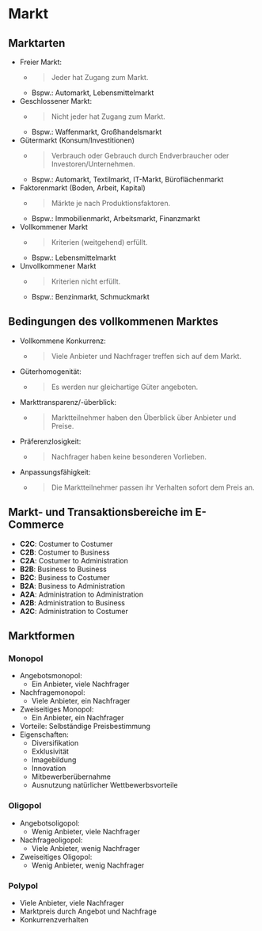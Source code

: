 # Markt

## Marktarten
- Freier Markt:
  - > Jeder hat Zugang zum Markt.
  - Bspw.: Automarkt, Lebensmittelmarkt
- Geschlossener Markt:
  - > Nicht jeder hat Zugang zum Markt.
  - Bspw.: Waffenmarkt, Großhandelsmarkt
- Gütermarkt (Konsum/Investitionen)
  - > Verbrauch oder Gebrauch durch Endverbraucher oder Investoren/Unternehmen.
  - Bspw.: Automarkt, Textilmarkt, IT-Markt, Büroflächenmarkt
- Faktorenmarkt (Boden, Arbeit, Kapital)
  - > Märkte je nach Produktionsfaktoren.
  - Bspw.: Immobilienmarkt, Arbeitsmarkt, Finanzmarkt
- Vollkommener Markt
  - > Kriterien (weitgehend) erfüllt.
  - Bspw.: Lebensmittelmarkt
- Unvollkommener Markt
  - > Kriterien nicht erfüllt.
  - Bspw.: Benzinmarkt, Schmuckmarkt

## Bedingungen des vollkommenen Marktes
- Vollkommene Konkurrenz:
  - > Viele Anbieter und Nachfrager treffen sich auf dem Markt.
- Güterhomogenität:
  - > Es werden nur gleichartige Güter angeboten.
- Markttransparenz/-überblick:
  - > Marktteilnehmer haben den Überblick über Anbieter und Preise.
- Präferenzlosigkeit:
  - > Nachfrager haben keine besonderen Vorlieben.
- Anpassungsfähigkeit:
  - > Die Marktteilnehmer passen ihr Verhalten sofort dem Preis an.

## Markt- und Transaktionsbereiche im E-Commerce
- **C2C**: Costumer to Costumer
- **C2B**: Costumer to Business
- **C2A**: Costumer to Administration
- **B2B**: Business to Business
- **B2C**: Business to Costumer
- **B2A**: Business to Administration
- **A2A**: Administration to Administration
- **A2B**: Administration to Business
- **A2C**: Administration to Costumer

## Marktformen

### Monopol
- Angebotsmonopol:
  - Ein Anbieter, viele Nachfrager
- Nachfragemonopol:
  - Viele Anbieter, ein Nachfrager
- Zweiseitiges Monopol:
  - Ein Anbieter, ein Nachfrager
- Vorteile: Selbständige Preisbestimmung
- Eigenschaften:
  - Diversifikation
  - Exklusivität
  - Imagebildung
  - Innovation
  - Mitbewerberübernahme
  - Ausnutzung natürlicher Wettbewerbsvorteile
 
### Oligopol
- Angebotsoligopol:
  - Wenig Anbieter, viele Nachfrager
- Nachfrageoligopol:
  - Viele Anbieter, wenig Nachfrager
- Zweiseitiges Oligopol:
  - Wenig Anbieter, wenig Nachfrager

### Polypol
- Viele Anbieter, viele Nachfrager
- Marktpreis durch Angebot und Nachfrage
- Konkurrenzverhalten
